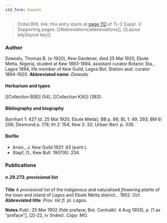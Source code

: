 ```yaml
---
std_form: Dawodu
---
```


> [!cite] BHL link: this entry starts at [page 112](https://www.biodiversitylibrary.org/page/33259158) of TL-2 Suppl. V.
> Supporting pages: [[Abbreviations|abbreviations]], [[Layout key|layout key]].

### Author

Dawodu, Thomas B. (x-1920), Kew Gardener, died 25 Mai 1920, Ebute Metta, Nigeria, student at Kew 1893-1894, assistant curator Botanic Sta., Lagos 1894, life member of Kew Guild, Lagos Bot. Station asst. curator 1894-1920. 
**Abbreviated name**: *Dawodu*

#### Herbarium and types

[[Collection B|B]] (54), [[Collection K|K]] (382).

#### Bibliography and biography

Barnhart 1: 427 (d. 25 Mai 1920, Ebute Metta); BB p. 86; BL 1: 49, 293; BM 6: 256; Desmond p. 178; IH 2: 154; Kew 2: 32; Urban-Berl. p. 339.

#### Biofile

- Anon., J. Kew Guild 1921: 43 (portr.).
- Stapf, O., Kew Bull. 1907(6): 234.

### Publications

##### n.29.273. provisional list

**Title**
A *provisional list* of the indigenous and naturalised *flowering plants* of the town and island of *Lagos* and Ebute Metta district... 1902. Oct.
**Abbreviated title**: *Prov. list fl. pl. Lagos*.

**Notes**
*Publ*.: 25 Mar 1902 (fide preface; Bot. Centralbl. 4 Aug 1903), p. \[1 as "preface"\], \[2\]-22, iv (Index). *Copy*: MO.

